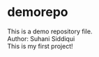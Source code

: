 # demorepo
This is a demo repository file.
<br>
Author: Suhani Siddiqui
<br>
This is my first project!
